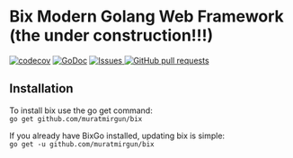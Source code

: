 # Bix Modern Golang Web Framework (the under construction!!!)

[![codecov](https://codecov.io/gh/muratmirgun/bix/branch/main/graph/badge.svg?token=U9CJPPIVE6)](https://codecov.io/gh/muratmirgun/bix)
[![GoDoc](https://pkg.go.dev/badge/github.com/muratmirgun/bix?status.svg)](https://pkg.go.dev/github.com/muratmirgun/bix?tab=doc)
<a href="https://github.com/muratmirgun/bix/issues">
      <img alt="Issues" src="https://img.shields.io/github/issues/muratmirgun/bix?color=0088ff" />
</a>
<a href="https://github.com/muratmirgun/bix/pulls">
      <img alt="GitHub pull requests" src="https://img.shields.io/github/issues-pr/muratmirgun/bix?color=0088ff" />
</a>

## Installation

To install bix use the go get command:  
`go get github.com/muratmirgun/bix`  

If you already have BixGo installed, updating bix is simple:  
`go get -u github.com/muratmirgun/bix`
